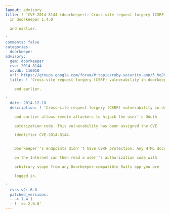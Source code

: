 ```yaml
---
layout: advisory
title: ! 'CVE-2014-8144 (doorkeeper): Cross-site request forgery (CSRF) vulnerability
  in doorkeeper 1.4.0

  and earlier.

'
comments: false
categories:
- doorkeeper
advisory:
  gem: doorkeeper
  cve: 2014-8144
  osvdb: 116010
  url: https://groups.google.com/forum/#!topic/ruby-security-ann/5_VqJtNc8jw
  title: ! 'Cross-site request forgery (CSRF) vulnerability in doorkeeper 1.4.0

    and earlier.

'
  date: 2014-12-18
  description: ! 'Cross-site request forgery (CSRF) vulnerability in doorkeeper 1.4.0

    and earlier allows remote attackers to hijack the user''s OAuth

    autorization code. This vulnerability has been assigned the CVE

    identifier CVE-2014-8144.


    Doorkeeper''s endpoints didn''t have CSRF protection. Any HTML document

    on the Internet can then read a user''s authorization code with

    arbitrary scope from any Doorkeeper-compatible Rails app you are

    logged in.

'
  cvss_v2: 6.8
  patched_versions:
  - ~> 1.4.1
  - ! '>= 2.0.0'
---
```

